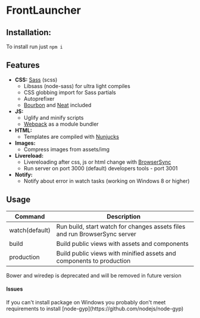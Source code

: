 # FrontLauncher
## Installation:

<p>To install run just
  <code>npm i</code>
</p>


## Features
- **CSS:** [Sass](http://sass-lang.com/) (scss)
  - Libsass (node-sass) for ultra light compiles
  - CSS globbing import for Sass partials
  - Autoprefixer
  - [Bourbon](http://bourbon.io/) and [Neat](http://neat.bourbon.io/) included
- **JS:**
  - Uglify and minify scripts
  - [Webpack](https://webpack.github.io/) as a module bundler
- **HTML:**
  - Templates are compiled with [Nunjucks](https://mozilla.github.io/nunjucks/)
- **Images:**
  - Compress images from assets/img
- **Livereload:**
  - Livereloading after css, js or html change with [BrowserSync](http://www.browsersync.io/)
  - Run server on port 3000 (default) developers tools - port 3001
- **Notify:**
  - Notify about error in watch tasks (working on Windows 8 or higher)


## Usage

| Command        | Description                                                                                                                     |
|----------------|---------------------------------------------------------------------------------------------------------------------------------|
| watch(default) | Run build, start watch for changes assets files and run BrowserSync server                                                      |
| build          | Build public views with assets and components                                                                                   |
| production     | Build public views with minified assets and components to production                                                            |

<p>
   Bower and wiredep is deprecated and will be removed in future version
</p>


#### Issues

<p>
    If you can't install package on Windows you probably don't meet requirements to install [node-gyp](https://github.com/nodejs/node-gyp) 
</p>